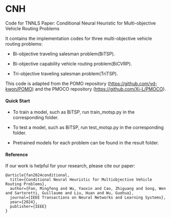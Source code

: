 # CNH

Code for TNNLS Paper: Conditional Neural Heuristic for Multi-objective Vehicle Routing Problems

It contains the implementation codes for three multi-objective vehicle routing problems:

- Bi-objective traveling salesman problem(BiTSP).

- Bi-objective capability vehicle routing problem(BiCVRP).

- Tri-objective traveling salesman problem(TriTSP).

This code is adapted from the POMO repository (https://github.com/yd-kwon/POMO) and the PMOCO repository (https://github.com/Xi-L/PMOCO).

#### Quick Start

- To train a model, such as BiTSP, run train_motsp.py in the corresponding folder.

- To test a model, such as BiTSP, run test_motsp.py in the corresponding folder.

- Pretrained models for each problem can be found in the result folder.

#### Reference

If our work is helpful for your research, please cite our paper:

```
@article{fan2024conditional,
  title={Conditional Neural Heuristic for Multiobjective Vehicle Routing Problems},
  author={Fan, Mingfeng and Wu, Yaoxin and Cao, Zhiguang and Song, Wen and Sartoretti, Guillaume and Liu, Huan and Wu, Guohua},
  journal={IEEE Transactions on Neural Networks and Learning Systems},
  year={2024},
  publisher={IEEE}
}
```
